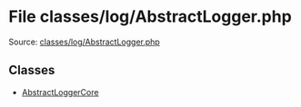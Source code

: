 File classes/log/AbstractLogger.php
=========

Source: [classes/log/AbstractLogger.php](https://github.com/PrestaShop/PrestaShop/blob/1.6.0.5/classes/log/AbstractLogger.php)


Classes
-------

* [AbstractLoggerCore](class.AbstractLoggerCore.md)


